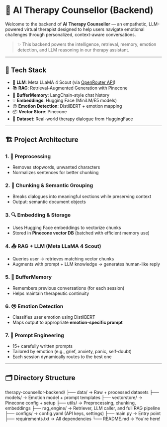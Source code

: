 # 🧠 AI Therapy Counsellor (Backend)

Welcome to the backend of **AI Therapy Counsellor** — an empathetic, LLM-powered virtual therapist designed to help users navigate emotional challenges through personalized, context-aware conversations.

> ✨ This backend powers the intelligence, retrieval, memory, emotion detection, and LLM reasoning in our therapy assistant.

---

## 🚀 Tech Stack

- 🧠 **LLM**: Meta LLaMA 4 Scout (via [OpenRouter API](https://openrouter.ai))
- 📚 **RAG**: Retrieval-Augmented Generation with Pinecone
- 💬 **BufferMemory**: LangChain-style chat history
- 💡 **Embeddings**: Hugging Face (MiniLM/E5 models)
- 😔 **Emotion Detection**: DistilBERT + emotion mapping
- 📦 **Vector Store**: Pinecone
- 📂 **Dataset**: Real-world therapy dialogue from HuggingFace

---

## 🏗️ Project Architecture

### 1. 🧹 Preprocessing
- Removes stopwords, unwanted characters
- Normalizes sentences for better chunking

### 2. 🧩 Chunking & Semantic Grouping
- Breaks dialogues into meaningful sections while preserving context
- Output: semantic document objects

### 3. 🔍 Embedding & Storage
- Uses Hugging Face embeddings to vectorize chunks
- Stored in **Pinecone vector DB** (batched with efficient memory use)

### 4. 📤 RAG + LLM (Meta LLaMA 4 Scout)
- Queries user → retrieves matching vector chunks
- Augments with prompt + LLM knowledge → generates human-like reply

### 5. 🔁 BufferMemory
- Remembers previous conversations (for each session)
- Helps maintain therapeutic continuity

### 6. 😢 Emotion Detection
- Classifies user emotion using DistilBERT
- Maps output to appropriate **emotion-specific prompt**

### 7. 💌 Prompt Engineering
- 15+ carefully written prompts
- Tailored by emotion (e.g., grief, anxiety, panic, self-doubt)
- Each session dynamically routes to the best one

---

## 🗂️ Directory Structure

therapy-counsellor-backend/ ├── data/ → Raw + processed datasets ├── models/ → Emotion model + prompt templates ├── vectorstore/ → Pinecone config + setup ├── utils/ → Preprocessing, chunking, embeddings ├── rag_engine/ → Retriever, LLM caller, and full RAG pipeline ├── configs/ → config.yaml (API keys, settings) ├── main.py → Entry point ├── requirements.txt → All dependencies └── README.md → You're here!